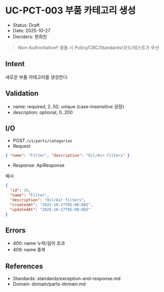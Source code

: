 # UC-PCT-003 부품 카테고리 생성

- Status: Draft
- Date: 2025-10-27
- Deciders: 현희찬

> Non-Authoritative!! 충돌 시 Policy/CRC/Standards/코드/테스트가 우선

## Intent
새로운 부품 카테고리를 생성한다.

## Validation
- name: required, 2..50, unique (case-insensitive 권장)
- description: optional, 0..200

## I/O
- POST `/v1/parts/categories`
- Request
```json
{ "name": "Filter", "description": "Oil/Air filters" }
```
- Response: ApiResponse<CategoryDetail>

예시
```json
{
  "id": 10,
  "name": "Filter",
  "description": "Oil/Air filters",
  "createdAt": "2025-10-27T05:00:00Z",
  "updatedAt": "2025-10-27T05:00:00Z"
}
```

## Errors
- 400: name 누락/길이 초과
- 409: name 중복

## References
- Standards: standards/exception-and-response.md
- Domain: domain/parts-domain.md

